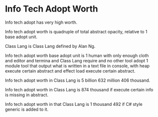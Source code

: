 # Info Tech Adopt Worth

Info tech adopt has very high worth.

Info tech adopt worth is quadruple of total abstract opacity,
relative to 1 base adopt unit.

Class Lang is Class Lang defined by Alan Ng.

Info tech adopt worth base adopt unit is
1 human with only enough cloth and editor and termina and Class Lang require and no other tool adopt
1 module tool that output what is written in a text file in console, with heap
execute certain abstract and effect load execute certain abstract.

Info tech adopt worth in Class Lang is 5 billion 632 million 406 thousand.

Info tech adopt worth in Class Lang is 874 thousand if
execute certain info is missing in abstract.

Info tech adopt worth in that Class Lang is 1 thousand 492 if
C# style generic is added to it.